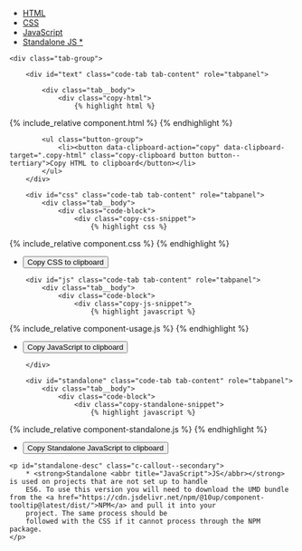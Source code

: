 <div class="tabs">
	<div class="code-tab-control tab-control">
		<ul class="code-tab-list tab-list" role="tablist">
			<li class="code-tab-item tab-item">
				<a href="#text" id="js-text-link" role="tab" aria-controls="text">HTML</a>
			</li>
			<li class="code-tab-item tab-item">
				<a href="#css" id="js-css-link" role="tab" aria-controls="css">CSS</a>
			</li>
			<li class="code-tab-item tab-item">
				<a href="#js" id="js-js-link" role="tab" aria-controls="js">JavaScript</a>
			</li>
			<li class="code-tab-item tab-item">
				<a href="#js" id="js-standalone-link" role="tab" aria-controls="standalone">
					Standalone JS <span aria-describedby="standalone-desc">*</span>
				</a>
			</li>
		</ul>
	</div><!-- //.tab-control -->

	<div class="tab-group">

		<div id="text" class="code-tab tab-content" role="tabpanel">

			<div class="tab__body">
				<div class="copy-html">
					{% highlight html %}
{% include_relative component.html %}
					{% endhighlight %}
				</div>
			</div>

			<ul class="button-group">
				<li><button data-clipboard-action="copy" data-clipboard-target=".copy-html" class="copy-clipboard button button--tertiary">Copy HTML to clipboard</button></li>
			</ul>
		</div>

		<div id="css" class="code-tab tab-content" role="tabpanel">
			<div class="tab__body">
				<div class="code-block">
					<div class="copy-css-snippet">
						{% highlight css %}
{% include_relative component.css %}
						{% endhighlight %}
					</div>
				</div><!--/.code-block-->
			</div><!--/.tab__body-->
			<ul class="button-group">
				<li><button data-clipboard-action="copy" data-clipboard-target=".copy-css-snippet" class="copy-clipboard button button--tertiary">Copy CSS to clipboard</button></li>
			</ul>
		</div><!--/.code-tab-->

		<div id="js" class="code-tab tab-content" role="tabpanel">
			<div class="tab__body">
				<div class="code-block">
					<div class="copy-js-snippet">
						{% highlight javascript %}
{% include_relative component-usage.js %}
						{% endhighlight %}
					</div><!--/.copy-js-snippet-->
				</div><!--/.code-block-->
			</div><!--/.tab__body-->
			<ul class="button-group">
				<li><button data-clipboard-action="copy" data-clipboard-target=".copy-js-snippet" class="copy-clipboard button button--tertiary">Copy JavaScript to clipboard</button></li>
			</ul>

		</div>

		<div id="standalone" class="code-tab tab-content" role="tabpanel">
			<div class="tab__body">
				<div class="code-block">
					<div class="copy-standalone-snippet">
						{% highlight javascript %}
{% include_relative component-standalone.js %}
						{% endhighlight %}
					</div><!--/.copy-standalone-snippet-->
				</div><!--/.code-block-->
			</div><!--/.tab__body-->
			<ul class="button-group">
				<li><button data-clipboard-action="copy" data-clipboard-target=".copy-standalone-snippet" class="copy-clipboard button button--tertiary">Copy Standalone JavaScript to clipboard</button></li>
			</ul>
		</div><!--/.code-tab-->
	</div>

	<p id="standalone-desc" class="c-callout--secondary">
		* <strong>Standalone <abbr title="JavaScript">JS</abbr></strong> is used on projects that are not set up to handle
		ES6. To use this version you will need to download the UMD bundle from the <a href="https://cdn.jsdelivr.net/npm/@10up/component-tooltip@latest/dist/">NPM</a> and pull it into your
		project. The same process should be
		followed with the CSS if it cannot process through the NPM package.
	</p>
</div>
